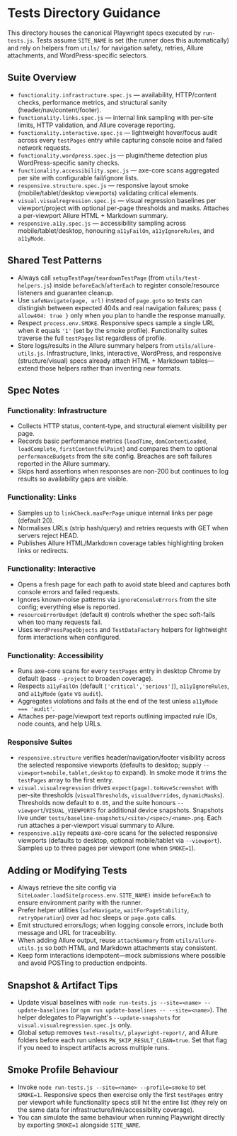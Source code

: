 # Tests Directory Guidance

This directory houses the canonical Playwright specs executed by `run-tests.js`. Tests assume `SITE_NAME` is set (the runner does this automatically) and rely on helpers from `utils/` for navigation safety, retries, Allure attachments, and WordPress-specific selectors.

## Suite Overview
- `functionality.infrastructure.spec.js` — availability, HTTP/content checks, performance metrics, and structural sanity (header/nav/content/footer).
- `functionality.links.spec.js` — internal link sampling with per-site limits, HTTP validation, and Allure coverage reporting.
- `functionality.interactive.spec.js` — lightweight hover/focus audit across every `testPages` entry while capturing console noise and failed network requests.
- `functionality.wordpress.spec.js` — plugin/theme detection plus WordPress-specific sanity checks.
- `functionality.accessibility.spec.js` — axe-core scans aggregated per site with configurable fail/ignore lists.
- `responsive.structure.spec.js` — responsive layout smoke (mobile/tablet/desktop viewports) validating critical elements.
- `visual.visualregression.spec.js` — visual regression baselines per viewport/project with optional per-page thresholds and masks. Attaches a per-viewport Allure HTML + Markdown summary.
- `responsive.a11y.spec.js` — accessibility sampling across mobile/tablet/desktop, honouring `a11yFailOn`, `a11yIgnoreRules`, and `a11yMode`.

## Shared Test Patterns
- Always call `setupTestPage`/`teardownTestPage` (from `utils/test-helpers.js`) inside `beforeEach`/`afterEach` to register console/resource listeners and guarantee cleanup.
- Use `safeNavigate(page, url)` instead of `page.goto` so tests can distingish between expected 404s and real navigation failures; pass `{ allow404: true }` only when you plan to handle the response manually.
- Respect `process.env.SMOKE`. Responsive specs sample a single URL when it equals `'1'` (set by the smoke profile). Functionality suites traverse the full `testPages` list regardless of profile.
- Store logs/results in the Allure summary helpers from `utils/allure-utils.js`. Infrastructure, links, interactive, WordPress, and responsive (structure/visual) specs already attach HTML + Markdown tables—extend those helpers rather than inventing new formats.

## Spec Notes

### Functionality: Infrastructure
- Collects HTTP status, content-type, and structural element visibility per page.
- Records basic performance metrics (`loadTime`, `domContentLoaded`, `loadComplete`, `firstContentfulPaint`) and compares them to optional `performanceBudgets` from the site config. Breaches are soft failures reported in the Allure summary.
- Skips hard assertions when responses are non-200 but continues to log results so availability gaps are visible.

### Functionality: Links
- Samples up to `linkCheck.maxPerPage` unique internal links per page (default 20).
- Normalises URLs (strip hash/query) and retries requests with GET when servers reject HEAD.
- Publishes Allure HTML/Markdown coverage tables highlighting broken links or redirects.

### Functionality: Interactive
- Opens a fresh page for each path to avoid state bleed and captures both console errors and failed requests.
- Ignores known-noise patterns via `ignoreConsoleErrors` from the site config; everything else is reported.
- `resourceErrorBudget` (default `0`) controls whether the spec soft-fails when too many requests fail.
- Uses `WordPressPageObjects` and `TestDataFactory` helpers for lightweight form interactions when configured.

### Functionality: Accessibility
- Runs axe-core scans for every `testPages` entry in desktop Chrome by default (pass `--project` to broaden coverage).
- Respects `a11yFailOn` (default `['critical','serious']`), `a11yIgnoreRules`, and `a11yMode` (`gate` vs `audit`).
- Aggregates violations and fails at the end of the test unless `a11yMode === 'audit'`.
- Attaches per-page/viewport text reports outlining impacted rule IDs, node counts, and help URLs.

### Responsive Suites
- `responsive.structure` verifies header/navigation/footer visibility across the selected responsive viewports (defaults to desktop; supply `--viewport=mobile,tablet,desktop` to expand). In smoke mode it trims the `testPages` array to the first entry.
- `visual.visualregression` drives `expect(page).toHaveScreenshot` with per-site thresholds (`visualThresholds`, `visualOverrides`, `dynamicMasks`). Thresholds now default to `0.05`, and the suite honours `--viewport`/`VISUAL_VIEWPORTS` for additional device snapshots. Snapshots live under `tests/baseline-snapshots/<site>/<spec>/<name>.png`. Each run attaches a per-viewport visual summary to Allure.
- `responsive.a11y` repeats axe-core scans for the selected responsive viewports (defaults to desktop, optional mobile/tablet via `--viewport`). Samples up to three pages per viewport (one when `SMOKE=1`).

## Adding or Modifying Tests
- Always retrieve the site config via `SiteLoader.loadSite(process.env.SITE_NAME)` inside `beforeEach` to ensure environment parity with the runner.
- Prefer helper utilities (`safeNavigate`, `waitForPageStability`, `retryOperation`) over ad hoc sleeps or `page.goto` calls.
- Emit structured errors/logs; when logging console errors, include both message and URL for traceability.
- When adding Allure output, reuse `attachSummary` from `utils/allure-utils.js` so both HTML and Markdown attachments stay consistent.
- Keep form interactions idempotent—mock submissions where possible and avoid POSTing to production endpoints.

## Snapshot & Artifact Tips
- Update visual baselines with `node run-tests.js --site=<name> --update-baselines` (or `npm run update-baselines -- --site=<name>`). The helper delegates to Playwright's `--update-snapshots` for `visual.visualregression.spec.js` only.
- Global setup removes `test-results/`, `playwright-report/`, and Allure folders before each run unless `PW_SKIP_RESULT_CLEAN=true`. Set that flag if you need to inspect artifacts across multiple runs.

## Smoke Profile Behaviour
- Invoke `node run-tests.js --site=<name> --profile=smoke` to set `SMOKE=1`. Responsive specs then exercise only the first `testPages` entry per viewport while functionality specs still hit the entire list (they rely on the same data for infrastructure/link/accessibility coverage).
- You can simulate the same behaviour when running Playwright directly by exporting `SMOKE=1` alongside `SITE_NAME`.
